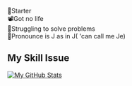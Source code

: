 🐍Starter <br>
📽️Got no life <br>
🦠Struggling to solve problems <br>
👾Pronounce is J as in J( 'can call me Je)

##

## My Skill Issue

[![My GitHub Stats](https://github-readme-stats.vercel.app/api?username=J2Courier&show_icons=true&theme=radical)](https://github.com/J2Courier)
